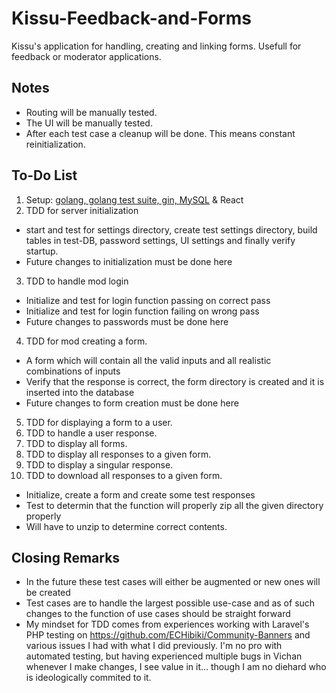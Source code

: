 # Kissu-Feedback-and-Forms
Kissu's application for handling, creating and linking forms. Usefull for feedback or moderator applications.

## Notes
- Routing will be manually tested.
- The UI will be manually tested.
- After each test case a cleanup will be done. This means constant reinitialization.
## To-Do List
1. Setup: <ins>golang, golang test suite, gin, MySQL</ins> & React
2. TDD for server initialization 
  - start and test for settings directory, create test settings directory, build tables in test-DB, password settings, UI settings and finally verify startup.
  - Future changes to initialization must be done here
3. TDD to handle mod login 
  - Initialize and test for login function passing on correct pass
  - Initialize and test for login function failing on wrong pass
  - Future changes to passwords must be done here
4. TDD for mod creating a form.
  - A form which will contain all the valid inputs and all realistic combinations of inputs
  - Verify that the response is correct, the form directory is created and it is inserted into the database
  - Future changes to form creation must be done here
5. TDD for displaying a form to a user.
6. TDD to handle a user response.
7. TDD to display all forms.
8. TDD to display all responses to a given form.
9. TDD to display a singular response.
10. TDD to download all responses to a given form.
  - Initialize, create a form and create some test responses
  - Test to determin that the function will properly zip all the given directory properly
  - Will have to unzip to determine correct contents.
  
  ## Closing Remarks
  - In the future these test cases will either be augmented or new ones will be created
  - Test cases are to handle the largest possible use-case and as of such changes to the function of use cases should be straight forward
  - My mindset for TDD comes from experiences working with Laravel's PHP testing on https://github.com/ECHibiki/Community-Banners and various issues I had with what I did previously. I'm no pro with automated testing, but having experienced multiple bugs in Vichan whenever I make changes, I see value in it... though I am no diehard who is ideologically commited to it.
